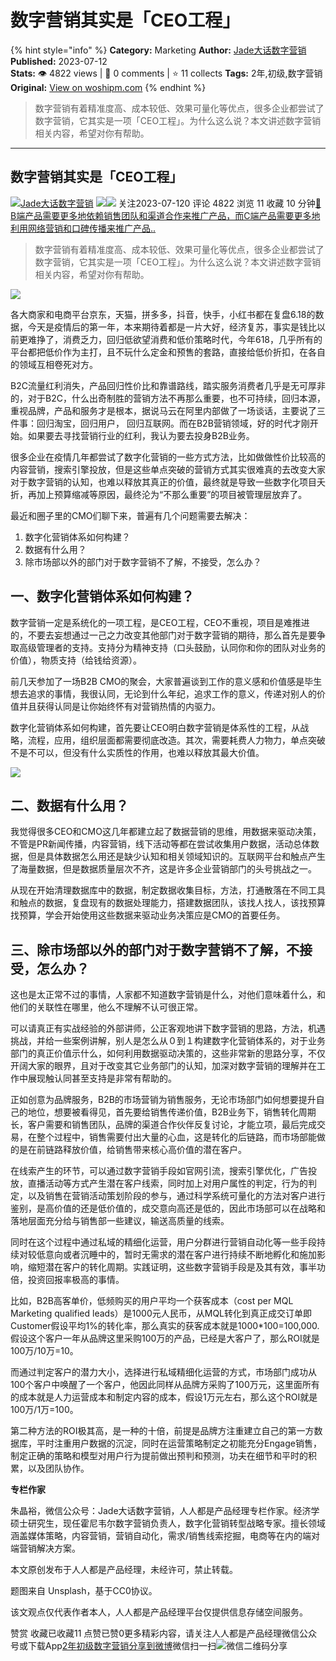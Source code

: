 # 数字营销其实是「CEO工程」
{% hint style="info" %}
**Category:** Marketing
**Author:** [Jade大话数字营销](https://www.woshipm.com/u/1433461)
**Published:** 2023-07-12  
**Stats:** 👁️ 4822 views | 💬 0 comments | ⭐ 11 collects
**Tags:** 2年,初级,数字营销
**Original:** [View on woshipm.com](https://www.woshipm.com/marketing/5865184.html)
{% endhint %}
> 数字营销有着精准度高、成本较低、效果可量化等优点，很多企业都尝试了数字营销，它其实是一项「CEO工程」。为什么这么说？本文讲述数字营销相关内容，希望对你有帮助。

---

## 数字营销其实是「CEO工程」

[![](https://static.woshipm.com/passportAvatar_20221102_150342.jpg?imageView2/1/w/72/h/72/q/100)](https://www.woshipm.com/u/1433461)[Jade大话数字营销](https://www.woshipm.com/u/1433461) ![](https://static.woshipm.com/tag/1121_1@2x.png)![](https://static.woshipm.com/tag/2405_1@2x.png) 关注2023-07-120 评论 4822 浏览 11 收藏 10 分钟[🔗 B端产品需要更多地依赖销售团队和渠道合作来推广产品，而C端产品需要更多地利用网络营销和口碑传播来推广产品..](https://ke.qidianla.com/courses/bcpm)

> 数字营销有着精准度高、成本较低、效果可量化等优点，很多企业都尝试了数字营销，它其实是一项「CEO工程」。为什么这么说？本文讲述数字营销相关内容，希望对你有帮助。

![](https://image.woshipm.com/2023/04/13/6043b416-d9eb-11ed-9d7a-00163e0b5ff3.jpg)

各大商家和电商平台京东，天猫，拼多多，抖音，快手，小红书都在复盘6.18的数据，今天是疫情后的第一年，本来期待着都是一片大好，经济复苏，事实是钱比以前更难挣了，消费乏力，回归低欲望消费和低价策略时代，今年618，几乎所有的平台都把低价作为主打，且不玩什么定金和预售的套路，直接给低价折扣，在各自的领域互相卷死对方。

B2C流量红利消失，产品回归性价比和靠谱路线，踏实服务消费者几乎是无可厚非的，对于B2C，什么出奇制胜的营销方法不再那么重要，也不可持续，回归本源，重视品牌，产品和服务才是根本，据说马云在阿里内部做了一场谈话，主要说了三件事：回归淘宝，回归用户， 回归互联网。而在B2B营销领域，好的时代才刚开始。如果要去寻找营销行业的红利，我认为要去投身B2B业务。

很多企业在疫情几年都尝试了数字化营销的一些方式方法，比如做做性价比较高的内容营销，搜索引擎投放，但是这些单点突破的营销方式其实很难真的去改变大家对于数字营销的认知，也难以释放其真正的价值，最终就是导致一些数字化项目夭折，再加上预算缩减等原因，最终沦为“不那么重要”的项目被管理层放弃了。

最近和圈子里的CMO们聊下来，普遍有几个问题需要去解决：

1.  数字化营销体系如何构建？
2.  数据有什么用？
3.  除市场部以外的部门对于数字营销不了解，不接受，怎么办？

## 一、数字化营销体系如何构建？

数字营销一定是系统化的一项工程，是CEO工程，CEO不重视，项目是难推进的，不要去妄想通过一己之力改变其他部门对于数字营销的期待，那么首先是要争取高级管理者的支持。支持分为精神支持（口头鼓励，认同你和你的团队对业务的价值），物质支持（给钱给资源）。

前几天参加了一场B2B CMO的聚会，大家普遍谈到工作的意义感和价值感是毕生想去追求的事情，我很认同，无论到什么年纪，追求工作的意义，传递对别人的价值并且获得认同是让你始终怀有对营销热情的内驱力。

数字化营销体系如何构建，首先要让CEO明白数字营销是体系性的工程，从战略，流程，应用，组织层面都需要彻底改造。其次，需要耗费人力物力，单点突破不是不可以，但没有什么实质性的作用，也难以释放其最大价值。

![](https://image.yunyingpai.com/wp/2023/07/QOeMqGvFD9D5BWv7Rqcn.png)

## 二、数据有什么用？

我觉得很多CEO和CMO这几年都建立起了数据营销的思维，用数据来驱动决策，不管是PR新闻传播，内容营销，线下活动等都在尝试收集用户数据，活动总体数据，但是具体数据怎么用还是缺少认知和相关领域知识的。互联网平台和触点产生了海量数据，但是数据质量层次不齐，这是许多企业营销部门的头号挑战之一。

从现在开始清理数据库中的数据，制定数据收集目标，方法，打通散落在不同工具和触点的数据，复盘现有的数据处理能力，搭建数据团队，该找人找人，该找预算找预算，学会开始使用这些数据来驱动业务决策应是CMO的首要任务。

## 三、除市场部以外的部门对于数字营销不了解，不接受，怎么办？

这也是太正常不过的事情，人家都不知道数字营销是什么，对他们意味着什么，和他们的关联性在哪里，他么不理解不认可很正常。

可以请真正有实战经验的外部讲师，公正客观地讲下数字营销的思路，方法，机遇挑战，并给一些案例讲解，别人是怎么从０到１构建数字化营销体系的，对于业务部门的真正价值示什么，如何利用数据驱动决策的，这些非常新的思路分享，不仅开阔大家的眼界，且对于改变其它业务部门的认知，加深对数字营销的理解并在工作中展现触认同甚至支持是非常有帮助的。

正如创意为品牌服务，B2B的市场营销为销售服务，无论市场部门如何想要提升自己的地位，想要被看得见，首先要给销售传递价值，B2B业务下，销售转化周期长，客户需要和销售团队，品牌的渠道合作伙伴反复讨论，才能立项，最后完成交易，在整个过程中，销售需要付出大量的心血，这是转化的后链路，而市场部能做的是在前链路释放价值，给销售带来核心高价值的潜在客户。

在线索产生的环节，可以通过数字营销手段如官网引流，搜索引擎优化，广告投放，直播活动等方式产生潜在客户线索，同时加上对用户属性的判定，行为的判定，以及销售在营销活动策划阶段的参与，通过科学系统可量化的方法对客户进行鉴别，是高价值的还是低价值的，成交意向高还是低的，因此市场部可以在战略和落地层面充分给与销售部一些建议，输送高质量的线索。

同时在这个过程中通过私域的精细化运营，用户分群进行营销自动化等一些手段持续对较低意向或者沉睡中的，暂时无需求的潜在客户进行持续不断地孵化和施加影响，缩短潜在客户的转化周期。实践证明，这些数字营销手段是及其有效，事半功倍，投资回报率极高的事情。

比如，B2B高客单价，低频购买的用户平均一个获客成本（cost per MQL Marketing qualified leads）是1000元人民币，从MQL转化到真正成交订单即Customer假设平均1%的转化率，那么真实的获客成本就是1000\*100=100,000. 假设这个客户一年从品牌这里采购100万的产品，已经是大客户了，那么ROI就是100万/10万=10。

而通过判定客户的潜力大小，选择进行私域精细化运营的方式，市场部门成功从100个客户中唤醒了一个客户，他因此同样从品牌方采购了100万元，这里面所有的成本就是人力运营成本和制定内容的成本，假设1万元左右，那么这个ROI就是100万/1万=100。

第二种方法的ROI极其高，是一种的十倍，前提是品牌方注重建立自己的第一方数据库，平时注重用户数据的沉淀，同时在运营策略制定之初能充分Engage销售，制定正确的策略和模型对用户行为提前做出预判和预测，功夫在细节和平时的积累，以及团队协作。

**专栏作家**

朱晶裕，微信公众号：Jade大话数字营销，人人都是产品经理专栏作家。经济学硕士研究生，现任霍尼韦尔数字营销负责人，数字化营销转型战略专家。擅长领域涵盖媒体策略，内容营销，营销自动化，需求/销售线索挖掘，电商等在内的端对端营销解决方案。

本文原创发布于人人都是产品经理，未经许可，禁止转载。

题图来自 Unsplash，基于CC0协议。

该文观点仅代表作者本人，人人都是产品经理平台仅提供信息存储空间服务。

赞赏 收藏已收藏11 点赞已赞0更多精彩内容，请关注人人都是产品经理微信公众号或下载App[2年](https://www.woshipm.com/tag/2%e5%b9%b4)[初级](https://www.woshipm.com/tag/%e5%88%9d%e7%ba%a7)[数字营销](https://www.woshipm.com/tag/%e6%95%b0%e5%ad%97%e8%90%a5%e9%94%80)[分享到微博](https://service.weibo.com/share/share.php?appkey=2775287854&title=数字营销其实是「CEO工程」&url=https://www.woshipm.com/marketing/5865184.html&pic=https://image.woshipm.com/2023/04/13/6043b416-d9eb-11ed-9d7a-00163e0b5ff3.jpg)微信扫一扫![微信二维码](https://api.pwmqr.com/qrcode/create/?url=https://www.woshipm.com/marketing/5865184.html)分享